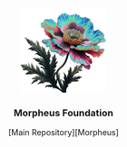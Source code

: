 <div align="center">
    <picture>
     <img alt="The Morpheus Language Programming" src="https://github.com/morpheus-language/.github/blob/098602f54778e9911666850c76679faf59e4cf77/images/pavot_chromatique.png" width="30%">
    </picture>
    <h3>
      Morpheus Foundation
    </h3>
    [Main Repository][Morpheus]
</div>


[Morpheus]: https://github.com/morpheus-language/morpheus